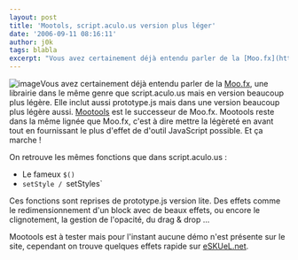```yaml
---
layout: post
title: 'Mootols, script.aculo.us version plus léger'
date: '2006-09-11 08:16:11'
author: j0k
tags: blabla
excerpt: "Vous avez certainement déjà entendu parler de la [Moo.fx](http://moofx.mad4milk.net/), une librairie dans le même genre que script.aculo.us mais en version beaucoup plus légère. Elle inclut aussi prototype.js mais dans une version beaucoup plus légère aussi.     \n[Mootools](http://www.mootools.net/) est le successeur de Moo.fx. Mootools reste dans      …"
---
```


![image]({http://mootools.net/images/logo.png})Vous avez certainement déjà entendu parler de la [Moo.fx](http://moofx.mad4milk.net/), une librairie dans le même genre que script.aculo.us mais en version beaucoup plus légère. Elle inclut aussi prototype.js mais dans une version beaucoup plus légère aussi.
[Mootools](http://www.mootools.net/) est le successeur de Moo.fx. Mootools reste dans la même lignée que Moo.fx, c'est à dire mettre la légèreté en avant tout en fournissant le plus d'effet de d'outil JavaScript possible. Et ça marche !

On retrouve les mêmes fonctions que dans script.aculo.us :
* Le fameux `$()`
* `setStyle / `setStyles`

Ces fonctions sont reprises de prototype.js version lite.   Des effets comme le redimensionnement d'un block avec de beaux effets, ou encore le clignotement, la gestion de l'opacité, du drag &amp; drop ...

Mootools est à tester mais pour l'instant aucune démo n'est présente sur le site, cependant on trouve quelques effets rapide sur [eSKUeL.net](http://www.eskuel.net/blog/2006/09/11/822-mootools-du-renouveau-dans-le-javas/).
